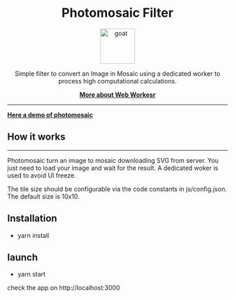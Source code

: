 <div align="center">
<h1>Photomosaic Filter</h1>

<a href="https://www.emojione.com/emoji/1f410">
<img height="80" width="80" alt="goat" src="https://raw.githubusercontent.com/kentcdodds/react-testing-library/master/other/goat.png" />
</a>

<p>Simple filter to convert an Image in Mosaic using a dedicated worker to process high computational calculations.</p>

[**More about Web Workesr**](https://developer.mozilla.org/en-US/docs/Web/API/Web_Workers_API/Using_web_workers)

</div>


<hr />

[**Here a demo of photomosaic**](https://photomosaicool.herokuapp.com/)

## How it works
----------------
Photomosaic turn an image to mosaic downloading SVG from server. You just need to load your image and wait for the result.
A dedicated woker is used to avoid UI freeze.

The tile size should be configurable via the code constants in js/config.json.
The default size is 10x10.

## Installation
* yarn install

## launch
* yarn start

 check the app on http://localhost:3000